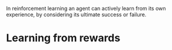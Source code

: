 In reinforcement learning an agent can actively learn from its own experience, by considering its ultimate success or failure.
# Learning from rewards